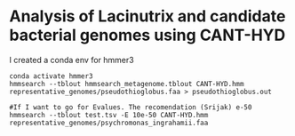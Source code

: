 # Analysis of Lacinutrix and candidate bacterial genomes using CANT-HYD
I created a conda env for hmmer3
```
conda activate hmmer3
hmmsearch --tblout hmmsearch_metagenome.tblout CANT-HYD.hmm representative_genomes/pseudothioglobus.faa > pseudothioglobus.out

#If I want to go for Evalues. The recomendation (Srijak) e-50
hmmsearch --tblout test.tsv -E 10e-50 CANT-HYD.hmm representative_genomes/psychromonas_ingrahamii.faa
